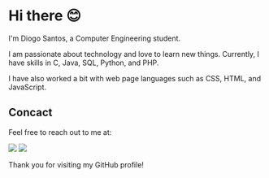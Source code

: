 # Hi there 😊

I'm Diogo Santos, a Computer Engineering student.


I am passionate about technology and love to learn new things. Currently, I have skills in C, Java, SQL, Python, and PHP.


I have also worked a bit with web page languages such as CSS, HTML, and JavaScript.

## Concact
Feel free to reach out to me at:
<!--
<a href="https://www.linkedin.com/in/luiscsantos92" target="_blank"><img src="https://img.shields.io/badge/-LinkedIn-%230077B5?style=for-the-badge&logo=linkedin&logoColor=white" target="_blank"></a>
-->
  <a href = "mailto:diogo2463@hotmail.com"><img src="https://img.shields.io/badge/-Gmail-%23333?style=for-the-badge&logo=gmail&logoColor=white" target="_blank"></a>
  <a href="https://twitter.com/DidiTugaHD" target="_blank"><img src="https://img.shields.io/badge/Twitter-blue?style=for-the-badge&logo=twitter&logoColor=white"></a>

Thank you for visiting my GitHub profile!

